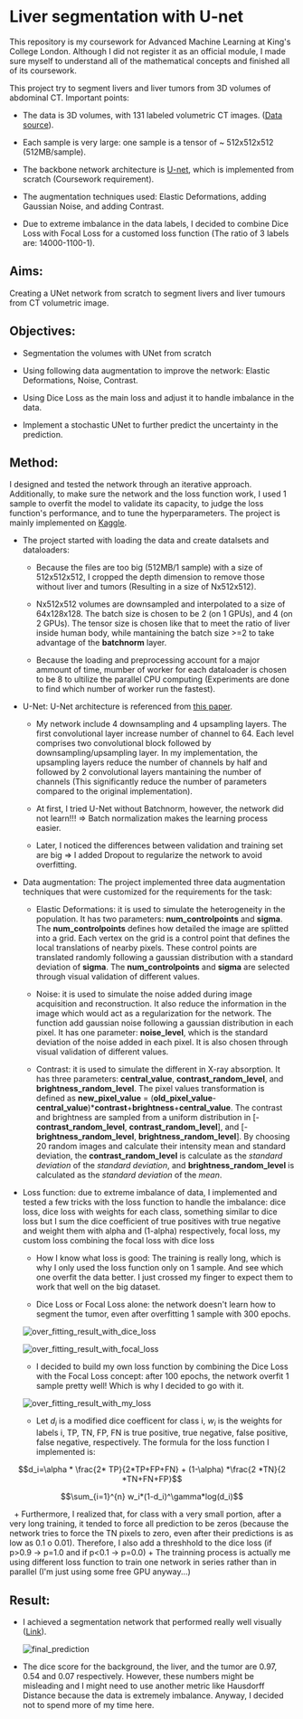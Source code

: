 # Liver segmentation with U-net

This repository is my coursework for Advanced Machine Learning at King's College London. Although I did not register it as an official module, I made sure myself to understand all of the mathematical concepts and finished all of its coursework.

This project try to segment livers and liver tumors from 3D volumes of abdominal CT. Important points:

- The data is 3D volumes, with 131 labeled volumetric CT images. ([Data source](http://medicaldecathlon.com/)).

- Each sample is very large: one sample is a tensor of ~ 512x512x512 (512MB/sample).

- The backbone network architecture is [U-net](https://lmb.informatik.uni-freiburg.de/people/ronneber/u-net/), which is implemented from scratch (Coursework requirement).

- The augmentation techniques used: Elastic Deformations, adding Gaussian Noise, and adding Contrast.

- Due to extreme imbalance in the data labels, I decided to combine Dice Loss with Focal Loss for a customed loss function (The ratio of 3 labels are: 14000-1100-1).

## Aims:

Creating a UNet network from scratch to segment livers and liver tumours from CT volumetric image.

## Objectives:

- Segmentation the volumes with UNet from scratch

- Using following data augmentation to improve the network: Elastic Deformations, Noise, Contrast.

- Using Dice Loss as the main loss and adjust it to handle imbalance in the data.

- Implement a stochastic UNet to further predict the uncertainty in the prediction.

## Method:

I designed and tested the network through an iterative approach. Additionally, to make sure the network and the loss function work, I used 1 sample to overfit the model to validate its capacity, to judge the loss function's performance, and to tune the hyperparameters. The project is mainly implemented on [Kaggle](https://www.kaggle.com/).

- The project started with loading the data and create datalsets and dataloaders:

    + Because the files are too big (512MB/1 sample) with a size of 512x512x512, I cropped the depth dimension to remove those without liver and tumors (Resulting in a size of Nx512x512).

    + Nx512x512 volumes are downsampled and interpolated to a size of 64x128x128. The batch size is chosen to be 2 (on 1 GPUs), and 4 (on 2 GPUs). The tensor size is chosen like that to meet the ratio of liver inside human body, while mantaining the batch size >=2 to take advantage of the **batchnorm** layer.
    
    + Because the loading and preprocessing account for a major ammount of time, mumber of worker for each dataloader is chosen to be 8 to ultilize the parallel CPU computing (Experiments are done to find which number of worker run the fastest).

- U-Net: U-Net architecture is referenced from [this paper](https://arxiv.org/abs/1505.04597).

    + My network include 4 downsampling and 4 upsampling layers. The first convolutional layer increase number of channel to 64. Each level comprises two convolutional block followed by downsampling/upsampling layer. In my implementation, the upsampling layers reduce the number of channels by half and followed by 2 convolutional layers mantaining the number of channels (This significantly reduce the number of parameters compared to the original implementation).

    + At first, I tried U-Net without Batchnorm, however, the network did not learn!!! => Batch normalization makes the learning process easier.

    + Later, I noticed the differences between validation and training set are big => I added Dropout to regularize the network to avoid overfitting.

- Data augmentation: The project implemented three data augmentation techniques that were customized for the requirements for the task:

    + Elastic Deformations: it is used to simulate the heterogeneity in the population. It has two parameters: **num_controlpoints** and **sigma**. The **num_controlpoints** defines how detailed the image are splitted into a grid. Each vertex on the grid is a control point that defines the local translations of nearby pixels. These control points are translated randomly following a gaussian distribution with a standard deviation of **sigma**. The **num_controlpoints** and **sigma** are selected through visual validation of different values.

    + Noise: it is used to simulate the noise added during image acquisition and reconstruction. It also reduce the information in the image which would act as a regularization for the network. The function add gaussian noise following a gaussian distribution in each pixel. It has one parameter: **noise_level**, which is the standard deviation of the noise added in each pixel. It is also chosen through visual validation of different values.

    + Contrast: it is used to simulate the different in X-ray absorption. It has three parameters: **central_value**, **contrast_random_level**, and **brightness_random_level**. The pixel values transformation is defined as **new_pixel_value** = (**old_pixel_value**-**central_value**)\***contrast**+**brightness**+**central_value**. The contrast and brightness are sampled from a uniform distribution in \[-**contrast_random_level**, **contrast_random_level**], and \[-**brightness_random_level**, **brightness_random_level**]. By choosing 20 random images and calculate their intensity mean and standard deviation, the **contrast_random_level** is calculate as the *standard deviation* of the *standard deviation*, and **brightness_random_level** is calculated as the *standard deviation* of the *mean*.

- Loss function: due to extreme imbalance of data, I implemented and tested a few tricks with the loss function to handle the imbalance: dice loss, dice loss with weights for each class, something similar to dice loss but I sum the dice coefficient of true positives with true negative and weight them with alpha and (1-alpha) respectively, focal loss, my custom loss combining the focal loss with dice loss

    + How I know what loss is good: The training is really long, which is why I only used the loss function only on 1 sample. And see which one overfit the data better. I just crossed my finger to expect them to work that well on the big dataset.

    + Dice Loss or Focal Loss alone: the network doesn't learn how to segment the tumor, even after overfitting 1 sample with 300 epochs.

    ![over_fitting_result_with_dice_loss](images/over_fitting_result_with_dice_loss.png)

    ![over_fitting_result_with_focal_loss](images/over_fitting_result_with_focal_loss.png)
     
    + I decided to build my own loss function by combining the Dice Loss with the Focal Loss concept: after 100 epochs, the network overfit 1 sample pretty well! Which is why I decided to go with it.

    ![over_fitting_result_with_my_loss](images/over_fitting_result_with_my_loss.png)

    + Let $d_i$ is a modified dice coefficent for class i, $w_i$ is the weights for labels i, TP, TN, FP, FN is true positive, true negative, false positive, false negative, respectively. The formula for the loss function I implemented is:

$$d_i=\alpha * \frac{2* TP}{2*TP+FP+FN} +  (1-\alpha) *\frac{2 *TN}{2 *TN+FN+FP}$$

$$\sum_{i=1}^{n} w_i*(1-d_i)^\gamma*log(d_i)$$

&nbsp;
    + Furthermore, I realized that, for class with a very small portion, after a very long training, it tended to force all prediction to be zeros (because the network tries to force the TN pixels to zero, even after their predictions is as low as 0.1 o 0.01). Therefore, I also add a threshhold to the dice loss (if p>0.9 -> p=1.0 and if p<0.1 -> p=0.0)
    + The trainning process is actually me using different loss function to train one network in series rather than in parallel (I'm just using some free GPU anyway...)

## Result:

- I achieved a segmentation network that performed really well visually ([Link](https://www.kaggle.com/code/conquyhung/u-net-liver-segmentation/notebook)).

    ![final_prediction](images/final_prediction.png)

- The dice score for the background, the liver, and the tumor are 0.97, 0.54 and 0.07 respectively. However, these numbers might be misleading and I might need to use another metric like Hausdorff Distance because the data is extremely imbalance. Anyway, I decided not to spend more of my time here.
